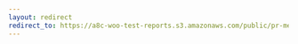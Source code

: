 ```yaml
---
layout: redirect
redirect_to: https://a8c-woo-test-reports.s3.amazonaws.com/public/pr-merge/44851/e2e/index.html
---
```

